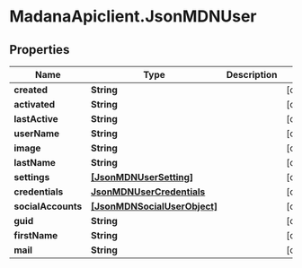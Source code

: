 # MadanaApiclient.JsonMDNUser

## Properties

Name | Type | Description | Notes
------------ | ------------- | ------------- | -------------
**created** | **String** |  | [optional] 
**activated** | **String** |  | [optional] 
**lastActive** | **String** |  | [optional] 
**userName** | **String** |  | [optional] 
**image** | **String** |  | [optional] 
**lastName** | **String** |  | [optional] 
**settings** | [**[JsonMDNUserSetting]**](JsonMDNUserSetting.md) |  | [optional] 
**credentials** | [**JsonMDNUserCredentials**](JsonMDNUserCredentials.md) |  | [optional] 
**socialAccounts** | [**[JsonMDNSocialUserObject]**](JsonMDNSocialUserObject.md) |  | [optional] 
**guid** | **String** |  | [optional] 
**firstName** | **String** |  | [optional] 
**mail** | **String** |  | [optional] 


